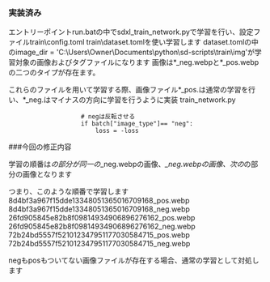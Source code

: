 ### 実装済み
エントリーポイントrun.batの中でsdxl_train_network.pyで学習を行い、設定ファイルtrain\config.toml train\dataset.tomlを使い学習します
dataset.tomlの中のimage_dir = 'C:\Users\Owner\Documents\python\sd-scripts\train\img'が学習対象の画像およびタグファイルになります
画像は*_neg.webpと*_pos.webpの二つのタイプが存在ます。

これらのファイルを用いて学習する際、画像ファイル*_pos.<ext>は通常の学習を行い、*_neg.<ext>はマイナスの方向に学習を行うように実装
train_network.py
```
                    # negは反転させる
                    if batch["image_type"]== "neg":
                        loss = -loss
```

###今回の修正内容

学習の順番は*の部分が同一の*_neg.webpの画像、*_neg.webpの画像、次の*の部分の画像となります

つまり、このような順番で学習します
8d4bf3a967f15dde13348051365016709168_pos.webp
8d4bf3a967f15dde13348051365016709168_neg.webp
26fd905845e82b8f09814934906896276162_pos.webp
26fd905845e82b8f09814934906896276162_neg.webp
72b24bd5557f521012347951177030584715_pos.webp
72b24bd5557f521012347951177030584715_neg.webp

negもposもついてない画像ファイルが存在する場合、通常の学習として対処します
